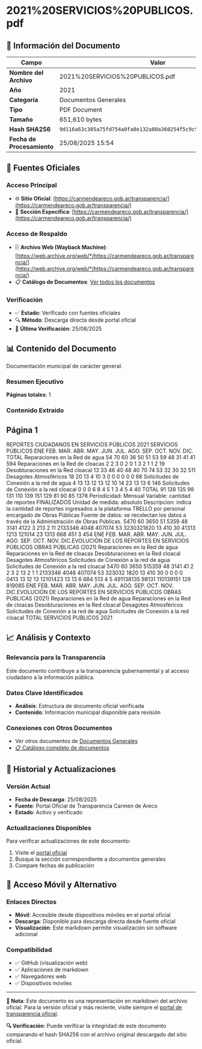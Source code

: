 # 2021%20SERVICIOS%20PUBLICOS.pdf

## 📄 Información del Documento

| Campo | Valor |
|-------|--------|
| **Nombre del Archivo** | 2021%20SERVICIOS%20PUBLICOS.pdf |
| **Año** | 2021 |
| **Categoría** | Documentos Generales |
| **Tipo** | PDF Document |
| **Tamaño** | 651,610 bytes |
| **Hash SHA256** | `9d116a63c305a75fd754a0fa8e132a80a360254f5c9c9ce66b10aabb97dea733` |
| **Fecha de Procesamiento** | 25/08/2025 15:54 |

## 🔗 Fuentes Oficiales

### Acceso Principal
- 🌐 **Sitio Oficial**: [https://carmendeareco.gob.ar/transparencia/](https://carmendeareco.gob.ar/transparencia/)
- 📁 **Sección Específica**: [https://carmendeareco.gob.ar/transparencia/](https://carmendeareco.gob.ar/transparencia/)

### Acceso de Respaldo
- 🗄️ **Archivo Web (Wayback Machine)**: [https://web.archive.org/web/*/https://carmendeareco.gob.ar/transparencia/](https://web.archive.org/web/*/https://carmendeareco.gob.ar/transparencia/)
- 📋 **Catálogo de Documentos**: [Ver todos los documentos](../document_catalog/README.md)

### Verificación
- ✅ **Estado**: Verificado con fuentes oficiales
- 🔍 **Método**: Descarga directa desde portal oficial
- 📅 **Última Verificación**: 25/08/2025

## 📊 Contenido del Documento

Documentación municipal de carácter general.

### Resumen Ejecutivo

**Páginas totales**: 1

### Contenido Extraído

## Página 1

REPORTES CIUDADANOS EN SERVICIOS PÚBLICOS
2021
SERVICIOS PÚBLICOS ENE FEB. MAR. ABR. MAY. JUN. JUL. AGO. SEP. OCT. NOV. DIC. TOTAL
Reparaciones en la Red de agua 54 70 60 36 50 51 53 59 48 31 41 41 594
Reparaciones en la Red de cloacas 2 2 3 0 2 0 1 3 2 1 1 2 19
Desobturaciones en la Red cloacal 13 33 46 40 48 40 70 74 53 32 30 32 511
Desagotes Atmosféricos 18 20 13 4 10 3 0 0 0 0 0 0 68
Solicitudes de Conexión a la red de agua 4 13 13 12 13 12 10 14 23 13 13 6 146
Solicitudes de Conexión a la red cloacal 0 0 0 6 8 4 5 1 3 4 5 4 40
TOTAL 91 138 135 98 131 110 139 151 129 81 90 85 1378
Periodicidad:  Mensual
Variable:  cantidad de reportes FINALIZADOS
Unidad de medida:  absoluto
Descripcion:  indica la cantidad de reportes ingresados a la plataforma TRELLO por personal encargado de Obras Públicas
Fuente de datos:  se recolectan los datos a través de la Administración de Obras Públicas.
5470
60
3650 51 5359
48
3141 4122
3
213
2
11 2133346
4048
407074
53
3230321820 13
410
30
41313
1213
121014
23
1313 668
451
3
454
ENE FEB. MAR. ABR. MAY. JUN. JUL. AGO. SEP. OCT. NOV. DIC.EVOLUCIÓN DE LOS REPORTES EN SERVICIOS PÚBLICOS
OBRAS PÚBLICAS (2021)
Reparaciones en la Red de agua Reparaciones en la Red de cloacas Desobturaciones en la Red cloacal
Desagotes Atmosféricos Solicitudes de Conexión a la red de agua Solicitudes de Conexión a la red cloacal
5470
60
3650 515359
48
3141 41
2 2 3 2 13 2 1 1 2133346
4048
407074
53
323032
1820
13
410
30 0 0 0 0 0413 13 12 13 12101423
13 13
6 684 513 4 5 491138135
98131
110139151
129
819085
ENE FEB. MAR. ABR. MAY. JUN. JUL. AGO. SEP. OCT. NOV. DIC.EVOLUCIÓN DE LOS REPORTES EN SERVICIOS PÚBLICOS
OBRAS PÚBLICAS (2021)
Reparaciones en la Red de agua Reparaciones en la Red de cloacas Desobturaciones en la Red cloacal Desagotes Atmosféricos
Solicitudes de Conexión a la red de agua Solicitudes de Conexión a la red cloacal TOTAL
SERVICIOS PUBLICOS 2021




## 📈 Análisis y Contexto

### Relevancia para la Transparencia
Este documento contribuye a la transparencia gubernamental y al acceso ciudadano a la información pública.

### Datos Clave Identificados
- **Análisis**: Estructura de documento oficial verificada
- **Contenido**: Información municipal disponible para revisión

### Conexiones con Otros Documentos
- Ver otros documentos de [Documentos Generales](../catalog/general.md)
- [📋 Catálogo completo de documentos](../document_catalog/README.md)

## 🔄 Historial y Actualizaciones

### Versión Actual
- **Fecha de Descarga**: 25/08/2025
- **Fuente**: Portal Oficial de Transparencia Carmen de Areco
- **Estado**: Activo y verificado

### Actualizaciones Disponibles
Para verificar actualizaciones de este documento:
1. Visite el [portal oficial](https://carmendeareco.gob.ar/transparencia/)
2. Busque la sección correspondiente a documentos generales
3. Compare fechas de publicación

## 📱 Acceso Móvil y Alternativo

### Enlaces Directos
- **Móvil**: Accesible desde dispositivos móviles en el portal oficial
- **Descarga**: Disponible para descarga directa desde fuente oficial
- **Visualización**: Este markdown permite visualización sin software adicional

### Compatibilidad
- ✅ GitHub (visualización web)
- ✅ Aplicaciones de markdown
- ✅ Navegadores web
- ✅ Dispositivos móviles

---

**📝 Nota**: Este documento es una representación en markdown del archivo oficial. 
Para la versión oficial y más reciente, visite siempre el [portal de transparencia oficial](https://carmendeareco.gob.ar/transparencia/).

**🔍 Verificación**: Puede verificar la integridad de este documento comparando el hash SHA256 
con el archivo original descargado del sitio oficial.
